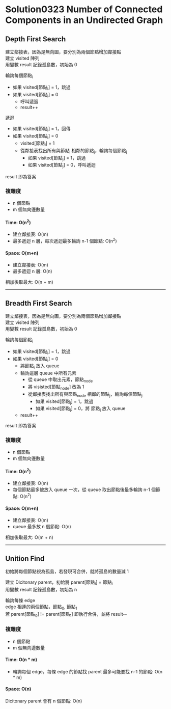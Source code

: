 # Solution0323 Number of Connected Components in an Undirected Graph

## Depth First Search

建立鄰接表，因為是無向圖，要分別為兩個節點增加鄰接點  
建立 visited 陣列  
用變數 result 記錄孤島數，初始為 0

輪詢每個節點<sub>i</sub>
- 如果 visited[節點<sub>i</sub>] = 1，跳過
- 如果 visited[節點<sub>i</sub>] = 0
  - 呼叫遞迴
  - result++

遞迴
- 如果 visited[節點<sub>i</sub>] = 1，回傳
- 如果 visited[節點<sub>i</sub>] = 0
  - visited[節點<sub>i</sub>] = 1
  - 從鄰接表找出所有與節點<sub>i</sub> 相鄰的節點<sub>j</sub>，輪詢每個節點<sub>j</sub>
    - 如果 visited[節點<sub>j</sub>] = 1，跳過
    - 如果 visited[節點<sub>j</sub>] = 0，呼叫遞迴

result 即為答案

### 複雜度
- n 個節點
- m 個無向邊數量

#### Time: O(n<sup>2</sup>)
- 建立鄰接表: O(m)
- 最多遞迴 n 層，每次遞迴最多輪詢 n-1 個節點: O(n<sup>2</sup>)

#### Space: O(m+n)
- 建立鄰接表: O(m)
- 最多遞迴 n 層: O(n)

相加後取最大: O(n + m)

---

## Breadth First Search

建立鄰接表，因為是無向圖，要分別為兩個節點增加鄰接點  
建立 visited 陣列  
用變數 result 記錄孤島數，初始為 0

輪詢每個節點<sub>i</sub>
- 如果 visited[節點<sub>i</sub>] = 1，跳過
- 如果 visited[節點<sub>i</sub>] = 0
  - 將節點<sub>i</sub> 放入 queue
  - 輪詢這層 queue 中所有元素
    - 從 queue 中取出元素，節點<sub>node</sub>
    - 將 visisted[節點<sub>node</sub>] 改為 1
    - 從鄰接表找出所有與節點<sub>node</sub> 相鄰的節點<sub>j</sub>，輪詢每個節點<sub>j</sub>
      - 如果 visited[節點<sub>j</sub>] = 1，跳過
      - 如果 visited[節點<sub>j</sub>] = 0，將 節點<sub>j</sub> 放入 queue
  - result++

result 即為答案

### 複雜度
- n 個節點
- m 個無向邊數量

#### Time: O(n<sup>2</sup>)
- 建立鄰接表: O(m)
- 每個節點最多被放入 queue 一次，從 queue 取出節點後最多輪詢 n-1 個節點: O(n<sup>2</sup>)

#### Space: O(m+n)
- 建立鄰接表: O(m)
- queue 最多放 n 個節點: O(n)

相加後取最大: O(m + n)

---

## Unition Find

初始將每個節點視為孤島，若發現可合併，就將孤島的數量減 1

建立 Dicitonary parent，初始將 parent[節點<sub>i</sub>] = 節點<sub>i</sub>  
用變數 result 記錄孤島數，初始為 n

輪詢每條 edge  
edge 相連的兩個節點，節點<sub>0</sub>, 節點<sub>1</sub>  
若 parent[節點<sub>0</sub>] != parent[節點<sub>1</sub>] 即執行合併，並將 result--

### 複雜度
- n 個節點
- m 個無向邊數量

#### Time: O(n * m)
- 輪詢每個 edge，每條 edge 的節點找 parent 最多可能要找 n-1 的節點: O(n * m)

#### Space: O(n)
Dicitonary parent 會有 n 個節點: O(n)